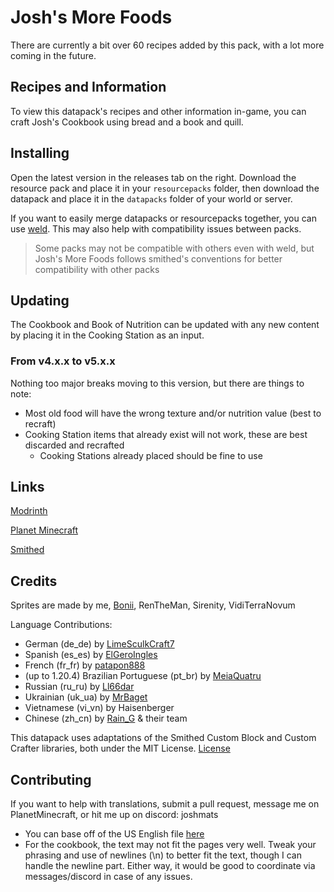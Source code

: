 # Josh's More Foods
There are currently a bit over 60 recipes added by this pack, with a lot more coming in the future.

## Recipes and Information
To view this datapack's recipes and other information in-game, you can craft Josh's Cookbook using bread and a book and quill.

## Installing
Open the latest version in the releases tab on the right. Download the resource pack and place it in your `resourcepacks` folder, then download the datapack and place it in the `datapacks` folder of your world or server.

If you want to easily merge datapacks or resourcepacks together, you can use [weld](https://weld.smithed.dev/). This may also help with compatibility issues between packs. 
>Some packs may not be compatible with others even with weld, but Josh's More Foods follows smithed's conventions for better compatibility with other packs

## Updating
The Cookbook and Book of Nutrition can be updated with any new content by placing it in the Cooking Station as an input.
### From v4.x.x to v5.x.x
Nothing too major breaks moving to this version, but there are things to note:
- Most old food will have the wrong texture and/or nutrition value (best to recraft)
- Cooking Station items that already exist will not work, these are best discarded and recrafted
    - Cooking Stations already placed should be fine to use

## Links
[Modrinth](https://modrinth.com/datapack/joshs-more-foods)

[Planet Minecraft](https://www.planetminecraft.com/data-pack/josh-s-more-foods-20-new-recipes/)

[Smithed](https://smithed.dev/packs/Ll8QwDr1ZYTuvnV8DEjJ)

## Credits
Sprites are made by me, [Bonii](https://twitter.com/ChalkDev), RenTheMan, Sirenity, VidiTerraNovum

Language Contributions:
- German (de_de) by [LimeSculkCraft7](https://www.planetminecraft.com/member/limesculkcraft7/)
- Spanish (es_es) by [ElGeroIngles](https://github.com/ElGeroIngles)
- French (fr_fr) by [patapon888](https://github.com/patapon888)
- (up to 1.20.4) Brazilian Portuguese (pt_br) by [MeiaQuatru](https://www.planetminecraft.com/member/meiaquatru/)
- Russian (ru_ru) by [Ll66dar](https://www.planetminecraft.com/member/ll66dar/)
- Ukrainian (uk_ua) by [MrBaget](https://modrinth.com/user/MrBaget)
- Vietnamese (vi_vn) by Haisenberger
- Chinese (zh_cn) by [Rain_G](https://www.planetminecraft.com/member/rain_g/) & their team

This datapack uses adaptations of the Smithed Custom Block and Custom Crafter libraries, both under the MIT License. [License](LICENSE-smithed)

## Contributing
If you want to help with translations, submit a pull request, message me on PlanetMinecraft, or hit me up on discord: joshmats
- You can base off of the US English file [here](src/assets/jmmf/lang/en_us.json)
- For the cookbook, the text may not fit the pages very well. Tweak your phrasing and use of newlines (\n) to better fit the text, though I can handle the newline part. Either way, it would be good to coordinate via messages/discord in case of any issues.